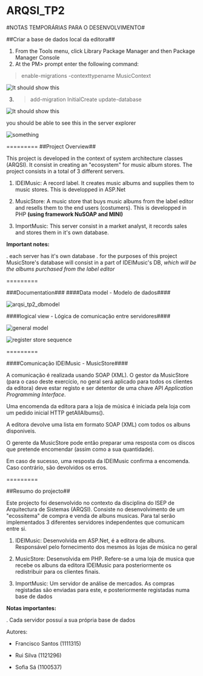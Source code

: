 ARQSI_TP2
=========
#NOTAS TEMPORÁRIAS PARA O DESENVOLVIMENTO#

##Criar a base de dados local da editora##
1. From the Tools menu, click Library Package Manager and then Package Manager Console
2. At the PM> prompt enter the following command:
> enable-migrations -contexttypename MusicContext

![It should show this](http://i2.asp.net/media/4336278/1pm2.png?cdn_id=2014-11-11-001)

3. > add-migration InitialCreate
update-database

![It should show this](http://i3.asp.net/media/4336302/1addMIg.png?cdn_id=2014-11-11-001)

you should be able to see this in the server explorer

![something](http://i1.asp.net/media/4336272/1dbG.PNG?cdn_id=2014-11-11-001)

=========
##Project Overview##

This project is developed in the context of system architecture classes (ARQSI).
It consist in creating an "ecosystem" for music album stores. The project consists in a total of 3 different servers.

1. IDEIMusic: A record label. It creates music albums and supplies them to music stores. This is developped in ASP.Net

2. MusicStore: A music store that buys music albums from the label editor and resells them to the end users (costumers). This is developped in PHP **(using framework NuSOAP and MINI)**

3. ImportMusic: This server consist in a market analyst, it records sales and stores them in it's own database.

**Important notes:**

. each server has it's own database
. for the purposes of this project MusicStore's database will consist in a part of IDEIMusic's DB, *which will be the albums purchased from the label editor*

=========

###Documentation###
####Data model - Modelo de dados####

![arqsi_tp2_dbmodel](https://cloud.githubusercontent.com/assets/3703930/5268852/f940a304-7a54-11e4-9f94-2a5203f38ca8.jpg)

####logical view - Lógica de comunicação entre servidores####

![general model](https://cloud.githubusercontent.com/assets/3703930/5154396/64ba4636-7252-11e4-8a10-3c27a028a98b.png)

![register store sequence](https://cloud.githubusercontent.com/assets/3703930/5154397/64ba7b60-7252-11e4-8361-2de8a8efe12a.png)

=========

####Comunicação IDEIMusic - MusicStore####

A comunicação é realizada usando SOAP (XML).
O gestor da MusicStore (para o caso deste exercício, no geral será aplicado para todos os clientes da editora) deve estar registo e ser detentor de uma chave API *Application Programming Interface*.

Uma encomenda da editora para a loja de música é iniciada pela loja com um pedido inicial HTTP getAllAlbums().

A editora devolve uma lista em formato SOAP (XML) com todos os albuns disponiveis.

O gerente da MusicStore pode então preparar uma resposta com os discos que pretende encomendar (assim como a sua quantidade).

Em caso de sucesso, uma resposta da IDEIMusic confirma a encomenda. Caso contrário, são devolvidos os erros.

=========

##Resumo do projecto##

Este projecto foi desenvolvido no contexto da disciplina do ISEP de Arquitectura de Sistemas (ARQSI).
Consiste no desenvolvimento de um "ecossitema" de compra e venda de albuns musicas. Para tal serão implementados 3 diferentes servidores independentes que comunicam entre si.

1. IDEIMusic: Desenvolvida em ASP.Net, é a editora de albuns. Responsável pelo fornecimento dos mesmos às lojas de música no geral

2. MusicStore: Desenvolvida em PHP. Refere-se a uma loja de musica que recebe os albuns da editora IDEIMusic para posteriormente os redistribuir para os clientes finais.

3. ImportMusic: Um servidor de análise de mercados. As compras registadas são enviadas para este, e posteriormente registadas numa base de dados

**Notas importantes:**

. Cada servidor possuí a sua própria base de dados

Autores:
* Francisco Santos (1111315)

* Rui Silva (1121296)

* Sofia Sá (1100537)
